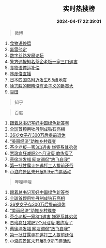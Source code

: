 <div align="center"><h2>实时热搜榜</h2><h4>2024-04-17 22:39:01</h4></div>

> 微博  

1. [食物语停运](https://s.weibo.com/weibo?q=%23%E9%A3%9F%E7%89%A9%E8%AF%AD%E5%81%9C%E8%BF%90%23&t=31&band_rank=1&Refer=top)<br />
2. [氯雷他定](https://s.weibo.com/weibo?q=%E6%B0%AF%E9%9B%B7%E4%BB%96%E5%AE%9A&t=31&band_rank=2&Refer=top)<br />
3. [数字丝路发展论坛](https://s.weibo.com/weibo?q=%23%E6%95%B0%E5%AD%97%E4%B8%9D%E8%B7%AF%E5%8F%91%E5%B1%95%E8%AE%BA%E5%9D%9B%23&t=31&band_rank=3&Refer=top)<br />
4. [警方通报知名茶企老板一家三口遇害](https://s.weibo.com/weibo?q=%23%E8%AD%A6%E6%96%B9%E9%80%9A%E6%8A%A5%E7%9F%A5%E5%90%8D%E8%8C%B6%E4%BC%81%E8%80%81%E6%9D%BF%E4%B8%80%E5%AE%B6%E4%B8%89%E5%8F%A3%E9%81%87%E5%AE%B3%23&t=31&band_rank=4&Refer=top)<br />
5. [食物语停运补偿](https://s.weibo.com/weibo?q=%23%E9%A3%9F%E7%89%A9%E8%AF%AD%E5%81%9C%E8%BF%90%E8%A1%A5%E5%81%BF%23&t=31&band_rank=5&Refer=top)<br />
6. [林彦俊直播](https://s.weibo.com/weibo?q=%E6%9E%97%E5%BD%A6%E4%BF%8A%E7%9B%B4%E6%92%AD&t=31&band_rank=6&Refer=top)<br />
7. [日本四国岛附近发生6.5级地震](https://s.weibo.com/weibo?q=%23%E6%97%A5%E6%9C%AC%E5%9B%9B%E5%9B%BD%E5%B2%9B%E9%99%84%E8%BF%91%E5%8F%91%E7%94%9F6.5%E7%BA%A7%E5%9C%B0%E9%9C%87%23&t=31&band_rank=7&Refer=top)<br />
8. [徐志胜的眼睛没有孟子义的卧蚕大](https://s.weibo.com/weibo?q=%E5%BE%90%E5%BF%97%E8%83%9C%E7%9A%84%E7%9C%BC%E7%9D%9B%E6%B2%A1%E6%9C%89%E5%AD%9F%E5%AD%90%E4%B9%89%E7%9A%84%E5%8D%A7%E8%9A%95%E5%A4%A7&t=31&band_rank=8&Refer=top)<br />
9. [百田](https://s.weibo.com/weibo?q=%E7%99%BE%E7%94%B0&t=31&band_rank=9&Refer=top)<br />

> 知乎  


> 百度  

1. [跟着总书记写好中国绿色新答卷](https://www.baidu.com/s?wd=%E8%B7%9F%E7%9D%80%E6%80%BB%E4%B9%A6%E8%AE%B0%E5%86%99%E5%A5%BD%E4%B8%AD%E5%9B%BD%E7%BB%BF%E8%89%B2%E6%96%B0%E7%AD%94%E5%8D%B7&sa=fyb_news&rsv_dl=fyb_news)<br />
2. [全球首颗用牡丹制成钻石亮相](https://www.baidu.com/s?wd=%E5%85%A8%E7%90%83%E9%A6%96%E9%A2%97%E7%94%A8%E7%89%A1%E4%B8%B9%E5%88%B6%E6%88%90%E9%92%BB%E7%9F%B3%E4%BA%AE%E7%9B%B8&sa=fyb_news&rsv_dl=fyb_news)<br />
3. [36岁女子存300万后提前退休](https://www.baidu.com/s?wd=36%E5%B2%81%E5%A5%B3%E5%AD%90%E5%AD%98300%E4%B8%87%E5%90%8E%E6%8F%90%E5%89%8D%E9%80%80%E4%BC%91&sa=fyb_news&rsv_dl=fyb_news)<br />
4. [“美丽经济”助推乡村蝶变](https://www.baidu.com/s?wd=%E2%80%9C%E7%BE%8E%E4%B8%BD%E7%BB%8F%E6%B5%8E%E2%80%9D%E5%8A%A9%E6%8E%A8%E4%B9%A1%E6%9D%91%E8%9D%B6%E5%8F%98&sa=fyb_news&rsv_dl=fyb_news)<br />
5. [茶企老板一家3口遇害 嫌犯系其弟弟](https://www.baidu.com/s?wd=%E8%8C%B6%E4%BC%81%E8%80%81%E6%9D%BF%E4%B8%80%E5%AE%B63%E5%8F%A3%E9%81%87%E5%AE%B3+%E5%AB%8C%E7%8A%AF%E7%B3%BB%E5%85%B6%E5%BC%9F%E5%BC%9F&sa=fyb_news&rsv_dl=fyb_news)<br />
6. [贾玲疯狂减肥2个月没瘦 教练瘦了](https://www.baidu.com/s?wd=%E8%B4%BE%E7%8E%B2%E7%96%AF%E7%8B%82%E5%87%8F%E8%82%A52%E4%B8%AA%E6%9C%88%E6%B2%A1%E7%98%A6+%E6%95%99%E7%BB%83%E7%98%A6%E4%BA%86&sa=fyb_news&rsv_dl=fyb_news)<br />
7. [蔡徐坤发福 网友调侃“放飞自我”](https://www.baidu.com/s?wd=%E8%94%A1%E5%BE%90%E5%9D%A4%E5%8F%91%E7%A6%8F+%E7%BD%91%E5%8F%8B%E8%B0%83%E4%BE%83%E2%80%9C%E6%94%BE%E9%A3%9E%E8%87%AA%E6%88%91%E2%80%9D&sa=fyb_news&rsv_dl=fyb_news)<br />
8. [第一批甘露寺在逃打工人提前还俗](https://www.baidu.com/s?wd=%E7%AC%AC%E4%B8%80%E6%89%B9%E7%94%98%E9%9C%B2%E5%AF%BA%E5%9C%A8%E9%80%83%E6%89%93%E5%B7%A5%E4%BA%BA%E6%8F%90%E5%89%8D%E8%BF%98%E4%BF%97&sa=fyb_news&rsv_dl=fyb_news)<br />
9. [小浪底景区未开展9.9元门票活动](https://www.baidu.com/s?wd=%E5%B0%8F%E6%B5%AA%E5%BA%95%E6%99%AF%E5%8C%BA%E6%9C%AA%E5%BC%80%E5%B1%959.9%E5%85%83%E9%97%A8%E7%A5%A8%E6%B4%BB%E5%8A%A8&sa=fyb_news&rsv_dl=fyb_news)<br />

> 哔哩哔哩  

1. [跟着总书记写好中国绿色新答卷](https://www.baidu.com/s?wd=%E8%B7%9F%E7%9D%80%E6%80%BB%E4%B9%A6%E8%AE%B0%E5%86%99%E5%A5%BD%E4%B8%AD%E5%9B%BD%E7%BB%BF%E8%89%B2%E6%96%B0%E7%AD%94%E5%8D%B7&sa=fyb_news&rsv_dl=fyb_news)<br />
2. [全球首颗用牡丹制成钻石亮相](https://www.baidu.com/s?wd=%E5%85%A8%E7%90%83%E9%A6%96%E9%A2%97%E7%94%A8%E7%89%A1%E4%B8%B9%E5%88%B6%E6%88%90%E9%92%BB%E7%9F%B3%E4%BA%AE%E7%9B%B8&sa=fyb_news&rsv_dl=fyb_news)<br />
3. [36岁女子存300万后提前退休](https://www.baidu.com/s?wd=36%E5%B2%81%E5%A5%B3%E5%AD%90%E5%AD%98300%E4%B8%87%E5%90%8E%E6%8F%90%E5%89%8D%E9%80%80%E4%BC%91&sa=fyb_news&rsv_dl=fyb_news)<br />
4. [“美丽经济”助推乡村蝶变](https://www.baidu.com/s?wd=%E2%80%9C%E7%BE%8E%E4%B8%BD%E7%BB%8F%E6%B5%8E%E2%80%9D%E5%8A%A9%E6%8E%A8%E4%B9%A1%E6%9D%91%E8%9D%B6%E5%8F%98&sa=fyb_news&rsv_dl=fyb_news)<br />
5. [茶企老板一家3口遇害 嫌犯系其弟弟](https://www.baidu.com/s?wd=%E8%8C%B6%E4%BC%81%E8%80%81%E6%9D%BF%E4%B8%80%E5%AE%B63%E5%8F%A3%E9%81%87%E5%AE%B3+%E5%AB%8C%E7%8A%AF%E7%B3%BB%E5%85%B6%E5%BC%9F%E5%BC%9F&sa=fyb_news&rsv_dl=fyb_news)<br />
6. [贾玲疯狂减肥2个月没瘦 教练瘦了](https://www.baidu.com/s?wd=%E8%B4%BE%E7%8E%B2%E7%96%AF%E7%8B%82%E5%87%8F%E8%82%A52%E4%B8%AA%E6%9C%88%E6%B2%A1%E7%98%A6+%E6%95%99%E7%BB%83%E7%98%A6%E4%BA%86&sa=fyb_news&rsv_dl=fyb_news)<br />
7. [蔡徐坤发福 网友调侃“放飞自我”](https://www.baidu.com/s?wd=%E8%94%A1%E5%BE%90%E5%9D%A4%E5%8F%91%E7%A6%8F+%E7%BD%91%E5%8F%8B%E8%B0%83%E4%BE%83%E2%80%9C%E6%94%BE%E9%A3%9E%E8%87%AA%E6%88%91%E2%80%9D&sa=fyb_news&rsv_dl=fyb_news)<br />
8. [第一批甘露寺在逃打工人提前还俗](https://www.baidu.com/s?wd=%E7%AC%AC%E4%B8%80%E6%89%B9%E7%94%98%E9%9C%B2%E5%AF%BA%E5%9C%A8%E9%80%83%E6%89%93%E5%B7%A5%E4%BA%BA%E6%8F%90%E5%89%8D%E8%BF%98%E4%BF%97&sa=fyb_news&rsv_dl=fyb_news)<br />
9. [小浪底景区未开展9.9元门票活动](https://www.baidu.com/s?wd=%E5%B0%8F%E6%B5%AA%E5%BA%95%E6%99%AF%E5%8C%BA%E6%9C%AA%E5%BC%80%E5%B1%959.9%E5%85%83%E9%97%A8%E7%A5%A8%E6%B4%BB%E5%8A%A8&sa=fyb_news&rsv_dl=fyb_news)<br />
